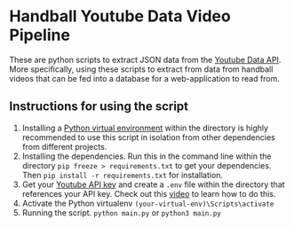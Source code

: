 # Handball Youtube Data Video Pipeline

These are python scripts to extract JSON data from the [Youtube Data API](https://developers.google.com/youtube/v3/docs/search/list). More specifically, using these scripts to extract from data from handball videos that can be fed into a database for a web-application to read from. 


## Instructions for using the script
1. Installing a  [Python virtual environment](https://docs.python.org/3/tutorial/venv.html) within the directory is highly recommended to use this script in isolation from other dependencies from different projects. 
2. Installing the dependencies. Run this in the command line within the directory `pip freeze > requirements.txt` to get your dependencies. Then `pip install -r requirements.txt` for installation. 
3. Get your [Youtube API key](https://developers.google.com/youtube/registering_an_application) and create a `.env` file within the directory that references your API key. Check out this [video](https://www.youtube.com/watch?v=YdgIWTYQ69A) to learn how to do this. 
4. Activate the Python virtualenv `(your-virtual-env)\Scripts\activate`
5. Running the script. `python main.py` or `python3 main.py`
